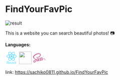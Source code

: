 
# FindYourFavPic

![result](https://user-images.githubusercontent.com/58486384/111756154-2210f100-8857-11eb-84f6-02fb803e48c0.gif)


This is a website you can search beautiful photos! 📷

**Languages:**

<img src="https://raw.githubusercontent.com/devicons/devicon/master/icons/react/react-original-wordmark.svg" width="40" height="40" /> <img src="https://styled-components.com/logo.png" width="40" height="40" /> <img src="https://raw.githubusercontent.com/devicons/devicon/master/icons/sass/sass-original.svg" width="40" height="40" />

link: https://sachiko0811.github.io/FindYourFavPic
